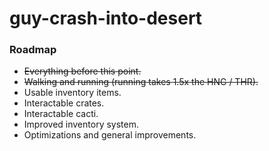 # guy-crash-into-desert

### Roadmap

- ~~Everything before this point.~~
- ~~Walking and running (running takes 1.5x the HNG / THR).~~
- Usable inventory items.
- Interactable crates.
- Interactable cacti.
- Improved inventory system.
- Optimizations and general improvements.
